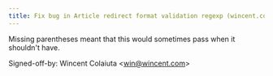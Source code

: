 ```yaml
---
title: Fix bug in Article redirect format validation regexp (wincent.com, 4dae4d8)
---
```


Missing parentheses meant that this would sometimes pass when it shouldn't have.

Signed-off-by: Wincent Colaiuta &lt;win@wincent.com&gt;

